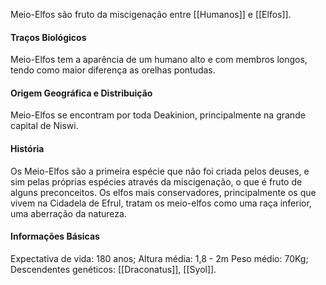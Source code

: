 Meio-Elfos são fruto da miscigenação entre [[Humanos]] e [[Elfos]].
#### Traços Biológicos
Meio-Elfos tem a aparência de um humano alto e com membros longos, tendo como maior diferença as orelhas pontudas.
#### Origem Geográfica e Distribuição
Meio-Elfos se encontram por toda Deakinion, principalmente na grande capital de Niswi.
#### História
Os Meio-Elfos são a primeira espécie que não foi criada pelos deuses, e sim pelas próprias espécies através da miscigenação, o que é fruto de alguns preconceitos. Os elfos mais conservadores, principalmente os que vivem na Cidadela de Efrul, tratam os meio-elfos como uma raça inferior, uma aberração da natureza.
#### Informações Básicas
Expectativa de vida: 180 anos;
Altura média: 1,8 - 2m
Peso médio: 70Kg;
Descendentes genéticos: [[Draconatus]], [[Syol]].